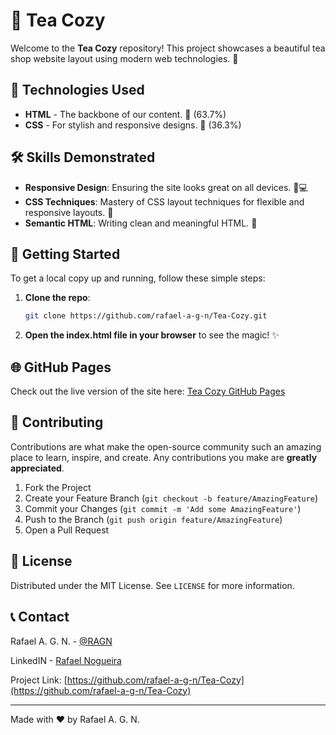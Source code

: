# 🍵 Tea Cozy

Welcome to the **Tea Cozy** repository! This project showcases a beautiful tea shop website layout using modern web technologies. 🍃

## 🚀 Technologies Used

- **HTML** - The backbone of our content. 📄 (63.7%)
- **CSS** - For stylish and responsive designs. 🎨 (36.3%)

## 🛠 Skills Demonstrated

- **Responsive Design**: Ensuring the site looks great on all devices. 📱💻
- **CSS Techniques**: Mastery of CSS layout techniques for flexible and responsive layouts. 📐
- **Semantic HTML**: Writing clean and meaningful HTML. 📝

## 🎉 Getting Started

To get a local copy up and running, follow these simple steps:

1. **Clone the repo**:
    ```sh
    git clone https://github.com/rafael-a-g-n/Tea-Cozy.git
    ```
2. **Open the index.html file in your browser** to see the magic! ✨

## 🌐 GitHub Pages

Check out the live version of the site here: [Tea Cozy GitHub Pages](https://rafael-a-g-n.github.io/Tea-Cozy/)

## 🤝 Contributing

Contributions are what make the open-source community such an amazing place to learn, inspire, and create. Any contributions you make are **greatly appreciated**.

1. Fork the Project
2. Create your Feature Branch (`git checkout -b feature/AmazingFeature`)
3. Commit your Changes (`git commit -m 'Add some AmazingFeature'`)
4. Push to the Branch (`git push origin feature/AmazingFeature`)
5. Open a Pull Request

## 📝 License

Distributed under the MIT License. See `LICENSE` for more information.

## 📞 Contact

Rafael A. G. N. - [@RAGN](https://github.com/rafael-a-g-n)

LinkedIN - [Rafael Nogueira](https://www.linkedin.com/in/ragn/)

Project Link: [https://github.com/rafael-a-g-n/Tea-Cozy](https://github.com/rafael-a-g-n/Tea-Cozy)

---

Made with ❤️ by Rafael A. G. N.
